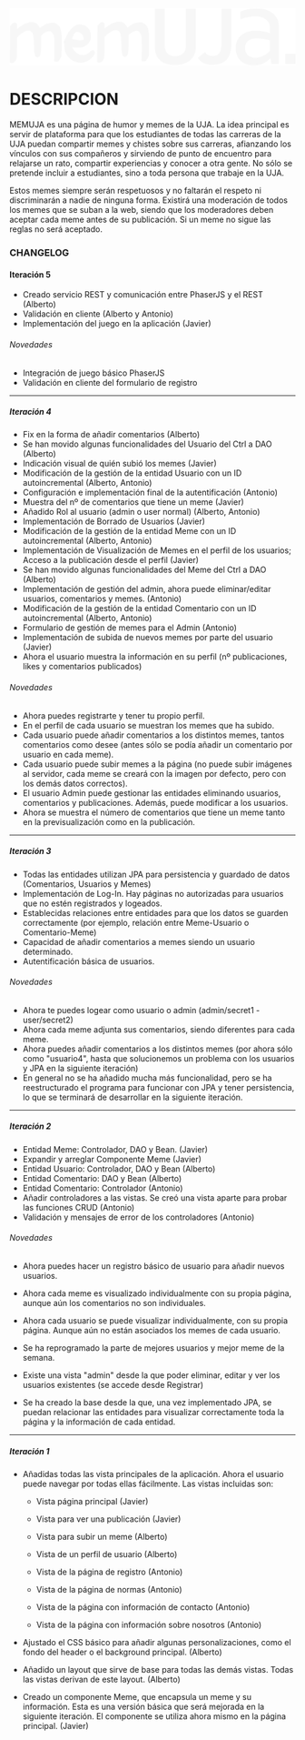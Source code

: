 ![Logo MEMUJA](https://github.com/avi-ss/MEMUJA/blob/master/src/main/webapp/resources/images/layout/test_logo_white.png)

# DESCRIPCION
MEMUJA es una página de humor y memes de la UJA. La idea principal es servir de plataforma para que los estudiantes de todas las carreras de la UJA puedan compartir memes y chistes sobre sus carreras, afianzando los vínculos con sus compañeros y sirviendo de punto de encuentro para relajarse un rato, compartir experiencias y conocer a otra gente. No sólo se pretende incluir a estudiantes, sino a toda persona que trabaje en la UJA.

Estos memes siempre serán respetuosos y no faltarán el respeto ni discriminarán a nadie de ninguna forma. Existirá una moderación de todos los memes que se suban a la web, siendo que los moderadores deben aceptar cada meme antes de su publicación. Si un meme no sigue las reglas no será aceptado.

### CHANGELOG
####  Iteración 5
- Creado servicio REST y comunicación entre PhaserJS y el REST (Alberto)
- Validación en cliente (Alberto y Antonio)
- Implementación del juego en la aplicación (Javier)

###### Novedades
- Integración de juego básico PhaserJS 
- Validación en cliente del formulario de registro


---

##### Iteración 4

- Fix en la forma de añadir comentarios (Alberto)
- Se han movido algunas funcionalidades del Usuario del Ctrl a DAO (Alberto)
- Indicación visual de quién subió los memes (Javier)
- Modificación de la gestión de la entidad Usuario con un ID autoincremental (Alberto, Antonio)
- Configuración e implementación final de la autentificación (Antonio)
- Muestra del nº de comentarios que tiene un meme (Javier)
- Añadido Rol al usuario (admin o user normal) (Alberto, Antonio)
- Implementación de Borrado de Usuarios (Javier)
- Modificación de la gestión de la entidad Meme con un ID autoincremental (Alberto, Antonio)
- Implementación de Visualización de Memes en el perfil de los usuarios; Acceso a la publicación desde el perfil (Javier)
- Se han movido algunas funcionalidades del Meme del Ctrl a DAO (Alberto)
- Implementación de gestión del admin, ahora puede eliminar/editar usuarios, comentarios y memes. (Antonio)
- Modificación de la gestión de la entidad Comentario con un ID autoincremental (Alberto, Antonio)
- Formulario de gestión de memes para el Admin (Antonio)
- Implementación de subida de nuevos memes por parte del usuario (Javier)
- Ahora el usuario muestra la información en su perfil (nº publicaciones, likes y comentarios publicados)



###### Novedades

- Ahora puedes registrarte y tener tu propio perfil.
- En el perfil de cada usuario se muestran los memes que ha subido.
- Cada usuario puede añadir comentarios a los distintos memes, tantos comentarios como desee (antes sólo se podía añadir un comentario por usuario en cada meme).
- Cada usuario puede subir memes a la página (no puede subir imágenes al servidor, cada meme se creará con la imagen por defecto, pero con los demás datos correctos).
- El usuario Admin puede gestionar las entidades eliminando usuarios, comentarios y publicaciones. Además, puede modificar a los usuarios.  
- Ahora se muestra el número de comentarios que tiene un meme tanto en la previsualización como en la publicación. 



---

##### Iteración 3

- Todas las entidades utilizan JPA para persistencia y guardado de datos (Comentarios, Usuarios y Memes)
- Implementación de Log-In. Hay páginas no autorizadas para usuarios que no estén registrados y logeados.
- Establecidas relaciones entre entidades para que los datos se guarden correctamente (por ejemplo, relación entre Meme-Usuario o Comentario-Meme)
- Capacidad de añadir comentarios a memes siendo un usuario determinado. 
- Autentificación básica de usuarios.



###### Novedades

- Ahora te puedes logear como usuario o admin (admin/secret1 - user/secret2)
- Ahora cada meme adjunta sus comentarios, siendo diferentes para cada meme.
- Ahora puedes añadir comentarios a los distintos memes (por ahora sólo como "usuario4", hasta que solucionemos un problema con los usuarios y JPA en la siguiente iteración)
- En general no se ha añadido mucha más funcionalidad, pero se ha reestructurado el programa para funcionar con JPA y tener persistencia, lo que se terminará de desarrollar en la siguiente iteración.



---

##### Iteración 2

- Entidad Meme: Controlador, DAO y Bean. (Javier)
- Expandir y arreglar Componente Meme (Javier)
- Entidad Usuario: Controlador, DAO y Bean (Alberto)
- Entidad Comentario: DAO y Bean (Alberto)
- Entidad Comentario: Controlador (Antonio)
- Añadir controladores a las vistas. Se creó una vista aparte para probar las funciones CRUD (Antonio)
- Validación y mensajes de error de los controladores (Antonio)



###### Novedades

- Ahora puedes hacer un registro básico de usuario para añadir nuevos usuarios.

- Ahora cada meme es visualizado individualmente con su propia página, aunque aún los comentarios no son individuales.

- Ahora cada usuario se puede visualizar individualmente, con su propia página. Aunque aún no están asociados los memes de cada usuario.

- Se ha reprogramado la parte de mejores usuarios y mejor meme de la semana. 

- Existe una vista "admin" desde la que poder eliminar, editar y ver los usuarios existentes (se accede desde Registrar)

- Se ha creado la base desde la que, una vez implementado JPA, se puedan relacionar las entidades para visualizar correctamente toda la página y la información de cada entidad. 

  

------

##### Iteración 1

- Añadidas todas las vista principales de la aplicación. Ahora el usuario puede navegar por todas ellas fácilmente. Las vistas incluidas son:

  - Vista página principal (Javier)

  - Vista para ver una publicación (Javier)

  - Vista para subir un meme (Alberto)

  - Vista de un perfil de usuario (Alberto)

  - Vista de la página de registro (Antonio)

  - Vista de la página de normas (Antonio)

  - Vista de la página con información de contacto (Antonio)

  - Vista de la página con información sobre nosotros (Antonio)

    

- Ajustado el CSS básico para añadir algunas personalizaciones, como el fondo del header o el background principal. (Alberto)

- Añadido un layout que sirve de base para todas las demás vistas. Todas las vistas derivan de este layout. (Alberto)

- Creado un componente Meme, que encapsula un meme y su información. Esta es una versión básica que será mejorada en la siguiente iteración. El componente se utiliza ahora mismo en la página principal. (Javier)
